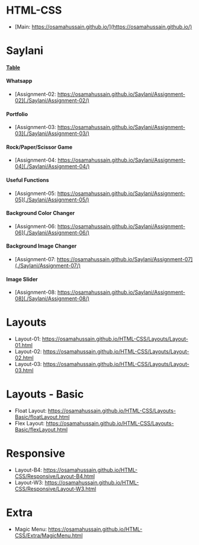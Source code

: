 # HTML-CSS

- [Main: https://osamahussain.github.io/](https://osamahussain.github.io/)

# Saylani

#### [Table](./Saylani/Assignment-01/)

#### Whatsapp

- [Assignment-02: https://osamahussain.github.io/Saylani/Assignment-02](./Saylani/Assignment-02/)

#### Portfolio

- [Assignment-03: https://osamahussain.github.io/Saylani/Assignment-03](./Saylani/Assignment-03/)

#### Rock/Paper/Scissor Game

- [Assignment-04: https://osamahussain.github.io/Saylani/Assignment-04](./Saylani/Assignment-04/)

#### Useful Functions

- [Assignment-05: https://osamahussain.github.io/Saylani/Assignment-05](./Saylani/Assignment-05/)

#### Background Color Changer

- [Assignment-06: https://osamahussain.github.io/Saylani/Assignment-06](./Saylani/Assignment-06/)

#### Background Image Changer

- [Assignment-07: https://osamahussain.github.io/Saylani/Assignment-07](./Saylani/Assignment-07/)

#### Image Slider

- [Assignment-08: https://osamahussain.github.io/Saylani/Assignment-08](./Saylani/Assignment-08/)

# Layouts

- Layout-01: https://osamahussain.github.io/HTML-CSS/Layouts/Layout-01.html
- Layout-02: https://osamahussain.github.io/HTML-CSS/Layouts/Layout-02.html
- Layout-03: https://osamahussain.github.io/HTML-CSS/Layouts/Layout-03.html

# Layouts - Basic

- Float Layout: https://osamahussain.github.io/HTML-CSS/Layouts-Basic/floatLayout.html
- Flex Layout: https://osamahussain.github.io/HTML-CSS/Layouts-Basic/flexLayout.html

# Responsive

- Layout-B4: https://osamahussain.github.io/HTML-CSS/Responsive/Layout-B4.html
- Layout-W3: https://osamahussain.github.io/HTML-CSS/Responsive/Layout-W3.html

# Extra

- Magic Menu: https://osamahussain.github.io/HTML-CSS/Extra/MagicMenu.html
